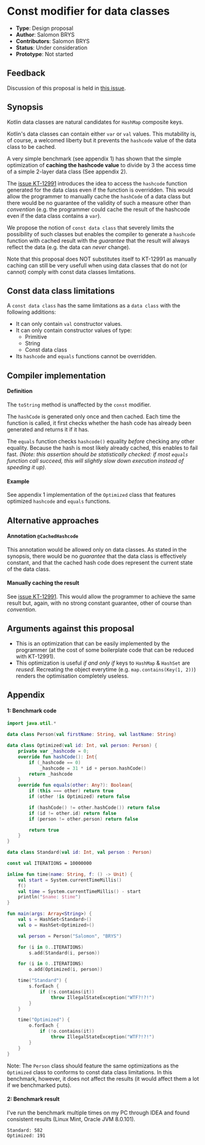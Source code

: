 # Const modifier for data classes

* **Type**: Design proposal
* **Author**: Salomon BRYS
* **Contributors**: Salomon BRYS
* **Status**: Under consideration
* **Prototype**: Not started

## Feedback

Discussion of this proposal is held in [this issue](https://github.com/Kotlin/KEEP/pull/51).

## Synopsis

Kotlin data classes are natural candidates for `HashMap` composite keys.

Kotlin's data classes can contain either `var` or `val` values.
This mutability is, of course, a welcomed liberty but it prevents the `hashcode` value of the data class to be cached.

A very simple benchmark (see appendix 1) has shown that the simple optimization of **caching the hashcode value** to divide by 3 the access time of a simple 2-layer data class (See appendix 2).

The [issue KT-12991](https://youtrack.jetbrains.com/issue/KT-12991) introduces the idea to access the `hashcode` function generated for the data class even if the function is overridden.
This would allow the programmer to manually cache the `hashCode` of a data class but there would be no guarantee of the validity of such a measure other than *convention* (e.g. the programmer could cache the result of the hashcode even if the data class contains a `var`).

We propose the notion of `const data class` that severely limits the possibility of such classes but enables the compiler to generate a `hashcode` function with cached result with the *guarantee* that the result will always reflect the data (e.g. the data can *never* change).

Note that this proposal does NOT substitutes itself to KT-12991 as manually caching can still be very usefull when using data classes that do not (or cannot) comply with const data classes limitations.

## Const data class limitations

A `const data class` has the same limitations as a `data class` with the following additions:

- It can only contain `val` constructor values.
- It can only contain constructor values of type:
	- Primitive
	- String
	- Const data class
- Its `hashcode` and `equals` functions cannot be overridden.

## Compiler implementation

#### Definition

The `toString` method is unaffected by the `const` modifier.

The `hashCode` is generated only once and then cached. Each time the function is called, it first checks whether the hash code has already been generated and returns it if it has.

The `equals` function checks `hashcode()` equality *before* checking any other equality.
Because the hash is most likely already cached, this enables to fail fast.
*(Note: this assertion should be statistically checked: if most `equals` function call succeed, this will slightly slow down execution instead of speeding it up)*.

#### Example

See appendix 1 implementation of the `Optimized` class that features optimized `hashcode` and `equals` functions.

## Alternative approaches

#### Annotation `@CachedHashcode`

This annotation would be allowed only on data classes.
As stated in the synopsis, there would be no *guarantee* that the data class is effectively constant, and that the cached hash code does represent the current state of the data class.

#### Manually caching the result

See [issue KT-12991](https://youtrack.jetbrains.com/issue/KT-12991).
This would allow the programmer to achieve the same result but, again, with no strong constant guarantee, other of course than *convention*.

## Arguments against this proposal

- This is an optimization that can be easily implemented by the programmer (at the cost of some boilerplate code that can be reduced with KT-12991).
- This optimization is useful *if and only if* keys to `HashMap` & `HashSet` are *reused*.
  Recreating the object everytime (e.g. `map.contains(Key(1, 2))`) renders the optimisation completely useless.

## Appendix

#### 1: Benchmark code

```kotlin
import java.util.*

data class Person(val firstName: String, val lastName: String)

data class Optimized(val id: Int, val person: Person) {
    private var _hashcode = 0;
    override fun hashCode(): Int{
        if (_hashcode == 0)
            _hashcode = 31 * id + person.hashCode()
        return _hashcode
    }
    override fun equals(other: Any?): Boolean{
        if (this === other) return true
        if (other !is Optimized) return false

        if (hashCode() != other.hashCode()) return false
        if (id != other.id) return false
        if (person != other.person) return false

        return true
    }
}

data class Standard(val id: Int, val person : Person)

const val ITERATIONS = 10000000

inline fun time(name: String, f: () -> Unit) {
    val start = System.currentTimeMillis()
    f()
    val time = System.currentTimeMillis() - start
    println("$name: $time")
}

fun main(args: Array<String>) {
    val s = HashSet<Standard>()
    val o = HashSet<Optimized>()

    val person = Person("Salomon", "BRYS")

    for (i in 0..ITERATIONS)
        s.add(Standard(i, person))

    for (i in 0..ITERATIONS)
        o.add(Optimized(i, person))

    time("Standard") {
        s.forEach {
            if (!s.contains(it))
                throw IllegalStateException("WTF?!?!")
        }
    }

    time("Optimized") {
        o.forEach {
            if (!o.contains(it))
                throw IllegalStateException("WTF?!?!")
        }
    }
}
```

Note: The `Person` class should feature the same optimizations as the `Optimized` class to conforms to const data class limitations.
In this benchmark, however, it does not affect the results (it would affect them a lot if we benchmarked puts).

#### 2: Benchmark result

I've run the benchmark multiple times on my PC through IDEA and found consistent results (Linux Mint, Oracle JVM 8.0.101).

```
Standard: 582
Optimized: 191
```
